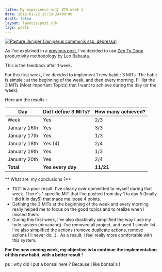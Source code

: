 ```yaml
---
title: My experience with ZTD week 1
date: 2012-01-22 15:59:24+00:00
draft: false
layout: layouts/post.njk
tags: posts
---
```


[![Pasture Juniper  (Juniperus communis ssp. depressa)](http://farm4.staticflickr.com/3370/3505817487_cc88c8ce5f_m.jpg)
](http://www.flickr.com/photos/nostri-imago/3505817487/)

As I've explained in a [previous post](http://laurentmaumet.com/english/my-experience-with-ztd-lets-start/), I've decided to use [Zen To Done](http://zenhabits.net/2007/11/zen-to-done-the-simple-productivity-e-book/) productivity methodology by Leo Babauta.

This is the feedback after 1 week.

For this first week, I've decided to implement 1 new habit : 3 MITs.
The habit is simple : at the beginning of the week, and then every morning, I'll list the 3 MITs (Most Important Topics) that I want to achieve during the day (or the week).

Here are the results :

| Day            | Did I define 3 MITs? | How many achieved? |
|----------------|----------------------|---------------------|
| Week           | Yes                  | 2/3                 |
| January 16th   | Yes                  | 3/3                 |
| January 17th   | Yes                  | 1/3                 |
| January 18th   | Yes (4)              | 2/4                 |
| January 19th   | Yes                  | 1/3                 |
| January 20th   | Yes                  | 2/4                 |
| **Total**      | **Yes every day**    | **11/21**           |


** What are  my conclusions ?**



  * 11/21 is a poor result. I've clearly over committed to myself during that week. There's 1 specific MIT that I've pushed from day 1 to day 5 (finally I did it in day5) that made me loose 4 points.
  * Defining the 3 MITs at the beginning of the week and every morning really helped me to focus on the good topics and to realize when I missed them.
  * During this first week, I've also drastically simplified the way I use my todo system (nirvanahq). I've removed all project, and used 1 simple list. I've also simplified the actions (remove duplicate actions, remove actions I'll never do...).  As a result, I feel really more comfortable with this system.

**For the new coming week, my objective is to continue the implementation of this new habit, with a better result !**



ps : why did I put a bonsai here ? Because I like bonsai's !